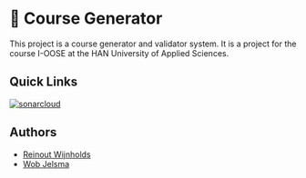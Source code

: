 # 📄 Course Generator
This project is a course generator and validator system. 
It is a project for the course I-OOSE at the HAN University of Applied Sciences.

## Quick Links
[![sonarcloud](https://img.shields.io/badge/SonarCloud-Quality_Gate-2A2F40?style=for-the-badge&logo=sonarcloud&logoColor=white)](https://sonarcloud.io/summary/new_code?id=ReinoutWW_HAN-CourseGenerator)

## Authors
- [Reinout Wijnholds](https://github.com/ReinoutWW)
- [Wob Jelsma](https://github.com/wobedydob)